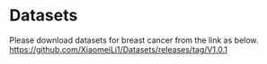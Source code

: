 # Datasets
Please download datasets for breast cancer from the link as below.
https://github.com/XiaomeiLi1/Datasets/releases/tag/V1.0.1
